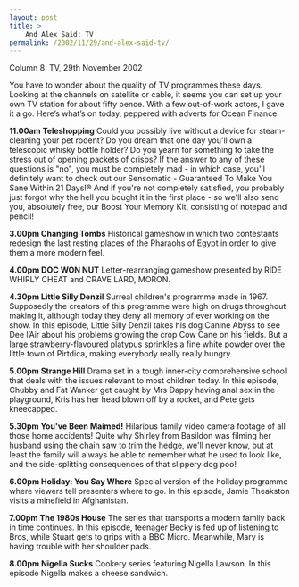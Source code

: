 ```yaml
---
layout: post
title: >
    And Alex Said: TV
permalink: /2002/11/29/and-alex-said-tv/
---
```

Column 8: TV, 29th November 2002

You have to wonder about the quality of TV programmes these days. Looking at the channels on satellite or cable, it seems you can set up your own TV station for about fifty pence. With a few out-of-work actors, I gave it a go. Here’s what’s on today, peppered with adverts for Ocean Finance:

<strong>11.00am Teleshopping</strong>
Could you possibly live without a device for steam-cleaning your pet rodent? Do you dream that one day you'll own a telescopic whisky bottle holder? Do you yearn for something to take the stress out of opening packets of crisps? If the answer to any of these questions is "no", you must be completely mad - in which case, you'll definitely want to check out our Sensomatic - Guaranteed To Make You Sane Within 21 Days!® And if you're not completely satisfied, you probably just forgot why the hell you bought it in the first place - so we'll also send you, absolutely free, our Boost Your Memory Kit, consisting of notepad and pencil!

<strong>3.00pm Changing Tombs</strong>
Historical gameshow in which two contestants redesign the last resting places of the Pharaohs of Egypt in order to give them a more modern feel.

<strong>4.00pm DOC WON NUT</strong>
Letter-rearranging gameshow presented by RIDE WHIRLY CHEAT and CRAVE LARD, MORON.

<strong>4.30pm Little Silly Denzil</strong>
Surreal children's programme made in 1967. Supposedly the creators of this programme were high on drugs throughout making it, although today they deny all memory of ever working on the show. In this episode, Little Silly Denzil takes his dog Canine Abyss to see Dee l’Air about his problems growing the crop Cow Cane on his fields. But a large strawberry-flavoured platypus sprinkles a fine white powder over the little town of Pirtdica, making everybody really really hungry.

<strong>5.00pm Strange Hill</strong>
Drama set in a tough inner-city comprehensive school that deals with the issues relevant to most children today. In this episode, Chubby and Fat Wanker get caught by Mrs Dappy having anal sex in the playground, Kris has her head blown off by a rocket, and Pete gets kneecapped.

<strong>5.30pm You've Been Maimed!</strong>
Hilarious family video camera footage of all those home accidents! Quite why Shirley from Basildon was filming her husband using the chain saw to trim the hedge, we'll never know, but at least the family will always be able to remember what he used to look like, and the side-splitting consequences of that slippery dog poo!

<strong>6.00pm Holiday: You Say Where</strong>
Special version of the holiday programme where viewers tell presenters where to go. In this episode, Jamie Theakston visits a minefield in Afghanistan.

<strong>7.00pm The 1980s House</strong>
The series that transports a modern family back in time continues. In this episode, teenager Becky is fed up of listening to Bros, while Stuart gets to grips with a BBC Micro. Meanwhile, Mary is having trouble with her shoulder pads.

<strong>8.00pm Nigella Sucks</strong>
Cookery series featuring Nigella Lawson. In this episode Nigella makes a cheese sandwich.